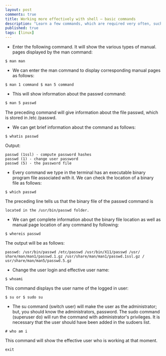 ```yaml
---
layout: post
comments: true
title: Working more effectively with shell – basic commands
description: "Learn a few commands, which are required very often, such as man, echo, cat and similar"
published: true
tags: [linux]
---
```

- Enter the following command. It will show the various types of manual.
pages displayed by the man command:
```
$ man man
```
- We can enter the man command to display corresponding manual pages
as follows:
```
$ man 1 command $ man 5 command
```
- This will show information about the passwd command:
```html
$ man 5 passwd
```
The preceding command will give information about the file passwd, which is stored in /etc /passwd.

- We can get brief information about the command as follows:
```
$ whatis passwd
```
Output:
```
passwd (1ssl) - compute password hashes
passwd (1) - change user password
passwd (5) - the password file
```
- Every command we type in the terminal has an executable binary program
file associated with it. We can check the location of a binary file as follows:
```
$ which passwd
```
The preceding line tells us that the binary file of the passwd command is
```
located in the /usr/bin/passwd folder.
```
- We can get complete information about the binary file location as well as
manual page location of any command by following:
```
$ whereis passwd
```
The output will be as follows:
```
passwd: /usr/bin/passwd /etc/passwd /usr/bin/X11/passwd /usr/
share/man/man1/passwd.1.gz /usr/share/man/man1/passwd.1ssl.gz /
usr/share/man/man5/passwd.5.gz
```

- Change the user login and effective user name:
```
$ whoami
```
This command displays the user name of the logged in user:
```
$ su or $ sudo su
```
- The su command (switch user) will make the user as the administrator;
but, you should know the administrators, password. The sudo command
(superuser do) will run the command with administrator's privileges. It is
necessary that the user should have been added in the sudoers list.
```
# who am i
```
This command will show the effective user who is working at that moment.
```
exit
```
